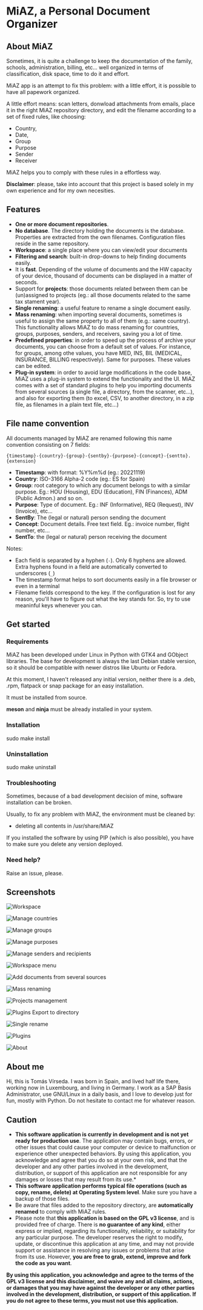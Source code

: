 # MiAZ, a Personal Document Organizer

## About MiAZ

Sometimes, it is quite a challenge to keep the documentation of the family, schools, administration, billing, etc... well organized in terms of classification, disk space, time to do it and effort.


MiAZ app is an attempt to fix this problem: with a little effort, it is possible to have all papework organized.


A little effort means: scan letters, donwload attachments from emails, place it in the right MiAZ repository directory, and edit the filename according to a set of fixed rules, like choosing:

- Country,
- Date,
- Group
- Purpose
- Sender
- Receiver

MiAZ helps you to comply with these rules in a effortless way.

**Disclaimer**: please, take into account that this project is based solely in my own experience and for my own necesities.

## Features

* **One or more document repositories**.
* **No database**. The directory holding the documents is the database. Properties are extracted from the own filenames. Configuration files reside in the same repository.
* **Workspace**: a single place where you can view/edit your documents
* **Filtering and search**: built-in drop-downs to help finding documents easily.
* It is **fast**. Depending of the volume of documents and the HW capacity of your device, thousand of documents can be displayed in a matter of seconds.
* Support for **projects**: those documents related between them can be (un)assigned to projects (eg.: all those documents related to the same tax stament year).
* **Single renaming**: a useful feature to rename a single document easily.
* **Mass renaming**: when importing several documents, sometimes is useful to assign the same property to all of them (e.g.: same country). This functionality allows MiAZ to do mass renaming for countries, groups, purposes, senders, and receivers, saving you a lot of time.
* **Predefined properties**: in order to speed up the process of archive your documents, you can choose from a default set of values. For instance, for groups, among othe values, you have MED, INS, BIL (MEDICAL, INSURANCE, BILLING respectively). Same for purposes. These values can be edited.
* **Plug-in system**: in order to avoid large modifications in the code base, MiAZ uses a plug-in system to extend the functionality and the UI. MiAZ comes with a set of standard plugins to help you importing documents from several sources (a single file, a directory, from the scanner, etc...), and also for exporting them (to excel, CSV, to another directory, in a zip file, as filenames in a plain text file, etc...)


## File name convention

All documents managed by MiAZ are renamed following this name convention consisting on 7 fields:

`{timestamp}-{country}-{group}-{sentby}-{purpose}-{concept}-{sentto}.{extension}`

* **Timestamp**: with format: %Y%m%d (eg.: 20221119)
* **Country**: ISO-3166 Alpha-2 code (eg.: ES for Spain)
* **Group**: root category to which any document belongs to with a similar purpose. Eg.: HOU (Housing), EDU (Education), FIN (Finances), ADM (Public Admon.) and so on.
* **Purpose**: Type of document. Eg.: INF (Informative), REQ (Request), INV (Invoice), etc...
* **SentBy**: The (legal or natural) person sending the document
* **Concept**: Document details. Free text field. Eg.: invoice number, flight number, etc...
* **SentTo**: the (legal or natural) person receiving the document

Notes:

* Each field is separated by a hyphen (`-`). Only 6 hyphens are allowed. Extra hyphens found in a field are automatically converted to underscores (`_`)
* The timestamp format helps to sort documents easily in a file browser or even in a terminal
* Filename fields correspond to the key. If the configuration is lost for any reason, you'll have to figure out what the key stands for. So, try to use meaninful keys whenever you can.

## Get started

### Requirements

MiAZ has been developed under Linux in Python with GTK4 and GObject libraries.
The base for development is always the last Debian stable version, so it should be compatible with newer distros like Ubuntu or Fedora.

At this moment, I haven't released any initial version, neither there is a .deb, .rpm, flatpack or snap package for an easy installation.

It must be installed from source.

**meson** and **ninja** must be already installed in your system.

### Installation

sudo make install

### Uninstallation

sudo make uninstall

### Troubleshooting

Sometimes, because of a bad development decision of mine, software installation can be broken.

Usually, to fix any problem with MiAZ, the environment must be cleaned by:

- deleting all contents in /usr/share/MiAZ

If you installed the software by using PIP (which is also possible), you have to make sure you delete any version deployed.

### Need help?

Raise an issue, please.


## Screenshots

![Workspace](data/mkt/miaz-workspace.png)

![Manage countries](data/mkt/miaz-country-selector.png)

![Manage groups](data/mkt/miaz-projects-selector.png)

![Manage purposes](data/mkt/miaz-purposes-selector.png)

![Manage senders and recipients](data/mkt/miaz-people-selector.png)

![Workspace menu](data/mkt/miaz-workspace-menu.png)

![Add documents from several sources](data/mkt/miaz-workspace-menu-add-new.png)

![Mass renaming](data/mkt/miaz-workspace-menu-mass-renaming.png)

![Projects management](data/mkt/miaz-workspace-menu-projectmgt.png)

![Plugins Export to directory](data/mkt/miaz-plugin-export2dir.png)

![Single rename](data/mkt/miaz-editor.png)

![Plugins](data/mkt/miaz-plugin-system.png)

![About](data/mkt/miaz-about.png)


## About me

Hi, this is Tomás Vírseda. I was born in Spain, and lived half life there, working now in Luxembourg, and living in Germany.
I work as a SAP Basis Administrator, use GNU/Linux in a daily basis, and I love to develop just for fun, mostly with Python.
Do not hesitate to contact me for whatever reason.

## Caution

* **This software application is currently in development and is not yet ready for production use**. The application may contain bugs, errors, or other issues that could cause your computer or device to malfunction or experience other unexpected behaviors. By using this application, you acknowledge and agree that you do so at your own risk, and that the developer and any other parties involved in the development, distribution, or support of this application are not responsible for any damages or losses that may result from its use.*
* **This software application performs typical file operations (such as copy, rename, delete) at Operating System level**. Make sure you have a backup of those files.
* Be aware that files added to the repository directory, are **automatically renamed** to comply with MiAZ rules.
* Please note that **this application is based on the GPL v3 license**, and is provided free of charge. There is **no guarantee of any kind**, either express or implied, regarding its functionality, reliability, or suitability for any particular purpose. The developer reserves the right to modify, update, or discontinue this application at any time, and may not provide support or assistance in resolving any issues or problems that arise from its use. However, **you are free to grab, extend, improve and fork the code as you want**.

**By using this application, you acknowledge and agree to the terms of the GPL v3 license and this disclaimer, and waive any and all claims, actions, or damages that you may have against the developer or any other parties involved in the development, distribution, or support of this application. If you do not agree to these terms, you must not use this application.**

